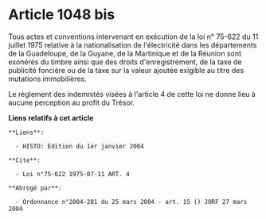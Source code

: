 # Article 1048 bis

Tous actes et conventions intervenant en exécution de la loi n° 75-622 du 11 juillet 1975 relative à la nationalisation de
l'électricité dans les départements de la Guadeloupe, de la Guyane, de la Martinique et de la Réunion sont exonérés du timbre
ainsi que des droits d'enregistrement, de la taxe de publicité foncière ou de la taxe sur la valeur ajoutée exigible au titre
des mutations immobilières.

Le règlement des indemnités visées à l'article 4 de cette loi ne donne lieu à aucune perception au profit du Trésor.

**Liens relatifs à cet article**

	**Liens**:

	  - HISTO: Edition du 1er janvier 2004

	**Cite**:

	  - Loi n°75-622 1975-07-11 ART. 4

	**Abrogé par**:

	  - Ordonnance n°2004-281 du 25 mars 2004 - art. 15 () JORF 27 mars 2004
